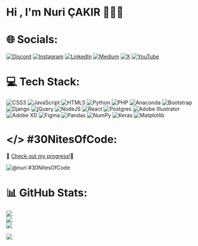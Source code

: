 
<h1 align="left"> Hi , I'm Nuri ÇAKIR 👨🏻‍💻</h2>


# 🌐 Socials:
[![Discord](https://img.shields.io/badge/Discord-%237289DA.svg?logo=discord&logoColor=white)](https://discord.gg/nuricakir) [![Instagram](https://img.shields.io/badge/Instagram-%23E4405F.svg?logo=Instagram&logoColor=white)](https://instagram.com/nuricakiir) [![LinkedIn](https://img.shields.io/badge/LinkedIn-%230077B5.svg?logo=linkedin&logoColor=white)](https://linkedin.com/in/https://www.linkedin.com/in/nuricakir/) [![Medium](https://img.shields.io/badge/Medium-12100E?logo=medium&logoColor=white)](https://medium.com/@nuricakir) [![X](https://img.shields.io/badge/X-black.svg?logo=X&logoColor=white)](https://x.com/nuriicakiir) [![YouTube](https://img.shields.io/badge/YouTube-%23FF0000.svg?logo=YouTube&logoColor=white)](https://youtube.com/@nuricakir) 

# 💻 Tech Stack:
![CSS3](https://img.shields.io/badge/css3-%231572B6.svg?style=for-the-badge&logo=css3&logoColor=white) ![JavaScript](https://img.shields.io/badge/javascript-%23323330.svg?style=for-the-badge&logo=javascript&logoColor=%23F7DF1E) ![HTML5](https://img.shields.io/badge/html5-%23E34F26.svg?style=for-the-badge&logo=html5&logoColor=white) ![Python](https://img.shields.io/badge/python-3670A0?style=for-the-badge&logo=python&logoColor=ffdd54) ![PHP](https://img.shields.io/badge/php-%23777BB4.svg?style=for-the-badge&logo=php&logoColor=white) ![Anaconda](https://img.shields.io/badge/Anaconda-%2344A833.svg?style=for-the-badge&logo=anaconda&logoColor=white) ![Bootstrap](https://img.shields.io/badge/bootstrap-%238511FA.svg?style=for-the-badge&logo=bootstrap&logoColor=white) ![Django](https://img.shields.io/badge/django-%23092E20.svg?style=for-the-badge&logo=django&logoColor=white) ![jQuery](https://img.shields.io/badge/jquery-%230769AD.svg?style=for-the-badge&logo=jquery&logoColor=white) ![NodeJS](https://img.shields.io/badge/node.js-6DA55F?style=for-the-badge&logo=node.js&logoColor=white) ![React](https://img.shields.io/badge/react-%2320232a.svg?style=for-the-badge&logo=react&logoColor=%2361DAFB) ![Postgres](https://img.shields.io/badge/postgres-%23316192.svg?style=for-the-badge&logo=postgresql&logoColor=white) ![Adobe Illustrator](https://img.shields.io/badge/adobe%20illustrator-%23FF9A00.svg?style=for-the-badge&logo=adobe%20illustrator&logoColor=white) ![Adobe XD](https://img.shields.io/badge/Adobe%20XD-470137?style=for-the-badge&logo=Adobe%20XD&logoColor=#FF61F6) ![Figma](https://img.shields.io/badge/figma-%23F24E1E.svg?style=for-the-badge&logo=figma&logoColor=white) ![Pandas](https://img.shields.io/badge/pandas-%23150458.svg?style=for-the-badge&logo=pandas&logoColor=white) ![NumPy](https://img.shields.io/badge/numpy-%23013243.svg?style=for-the-badge&logo=numpy&logoColor=white) ![Keras](https://img.shields.io/badge/Keras-%23D00000.svg?style=for-the-badge&logo=Keras&logoColor=white) ![Matplotlib](https://img.shields.io/badge/Matplotlib-%23ffffff.svg?style=for-the-badge&logo=Matplotlib&logoColor=black)

# </> #30NitesOfCode:
  🚀 [Check out my progress!](https://www.codedex.io/@nuri/30-nites-of-code)🐥
  
  ![@nuri #30NitesOfCode](https://www.codedex.io/api/petStatus?user=nuri)
  
# 📊 GitHub Stats:
![](https://github-readme-stats.vercel.app/api?username=nuricakir&theme=dark&hide_border=false&include_all_commits=false&count_private=false)<br/>
![](https://github-readme-streak-stats.herokuapp.com/?user=nuricakir&theme=dark&hide_border=false)<br/>
![](https://github-readme-stats.vercel.app/api/top-langs/?username=nuricakir&theme=dark&hide_border=false&include_all_commits=false&count_private=false&layout=compact)

[![](https://visitcount.itsvg.in/api?id=nuricakir&icon=0&color=0)](https://visitcount.itsvg.in)

<!-- Proudly created with GPRM ( https://gprm.itsvg.in ) -->
